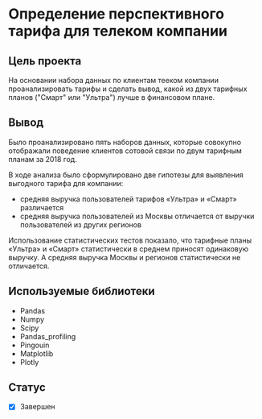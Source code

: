 # Определение перспективного тарифа для телеком компании

## Цель проекта
На основании набора данных по клиентам тееком компании проанализировать тарифы и сделать вывод, какой из двух тарифных планов ("Смарт" или "Ультра") лучше в финансовом плане.

## Вывод
Было проанализировано пять наборов данных, которые совокупно отображали поведение клиентов сотовой связи по двум тарифным планам за 2018 год.

В ходе анализа было сформулировано две гипотезы для выявления выгодного тарифа для компании:
- средняя выручка пользователей тарифов «Ультра» и «Смарт» различается
- средняя выручка пользователей из Москвы отличается от выручки пользователей из других регионов

Использование статистических тестов показало, что тарифные планы «Ультра» и «Смарт» статистически в среднем приносят одинаковую выручку. А средняя выручка Москвы и регионов статистически не отличается.

## Используемые библиотеки
- Pandas
- Numpy
- Scipy
- Pandas_profiling
- Pingouin
- Matplotlib
- Plotly

## Статус
- [x] Завершен
